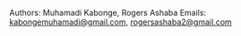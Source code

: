 Authors: Muhamadi Kabonge, Rogers Ashaba
Emails: kabongemuhamadi@gmail.com, rogersashaba2@gmail.com

